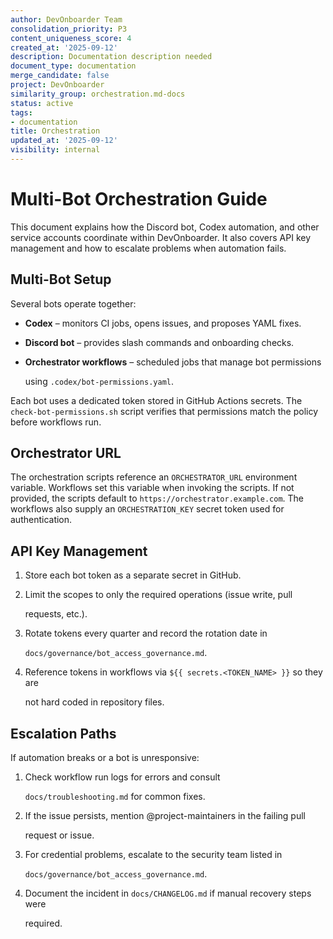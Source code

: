 ```yaml
---
author: DevOnboarder Team
consolidation_priority: P3
content_uniqueness_score: 4
created_at: '2025-09-12'
description: Documentation description needed
document_type: documentation
merge_candidate: false
project: DevOnboarder
similarity_group: orchestration.md-docs
status: active
tags:
- documentation
title: Orchestration
updated_at: '2025-09-12'
visibility: internal
---
```


# Multi-Bot Orchestration Guide

This document explains how the Discord bot, Codex automation, and other
service accounts coordinate within DevOnboarder. It also covers API key
management and how to escalate problems when automation fails.

## Multi-Bot Setup

Several bots operate together:

- **Codex** – monitors CI jobs, opens issues, and proposes YAML fixes.

- **Discord bot** – provides slash commands and onboarding checks.

- **Orchestrator workflows** – scheduled jobs that manage bot permissions

  using `.codex/bot-permissions.yaml`.

Each bot uses a dedicated token stored in GitHub Actions secrets. The
`check-bot-permissions.sh` script verifies that permissions match the policy
before workflows run.

## Orchestrator URL

The orchestration scripts reference an `ORCHESTRATOR_URL` environment variable.
Workflows set this variable when invoking the scripts. If not provided, the
scripts default to `https://orchestrator.example.com`.
The workflows also supply an `ORCHESTRATION_KEY` secret token used for
authentication.

## API Key Management

1. Store each bot token as a separate secret in GitHub.

2. Limit the scopes to only the required operations (issue write, pull

   requests, etc.).

3. Rotate tokens every quarter and record the rotation date in

   `docs/governance/bot_access_governance.md`.

4. Reference tokens in workflows via `${{ secrets.<TOKEN_NAME> }}` so they are

   not hard coded in repository files.

## Escalation Paths

If automation breaks or a bot is unresponsive:

1. Check workflow run logs for errors and consult

   `docs/troubleshooting.md` for common fixes.

2. If the issue persists, mention @project-maintainers in the failing pull

   request or issue.

3. For credential problems, escalate to the security team listed in

   `docs/governance/bot_access_governance.md`.

4. Document the incident in `docs/CHANGELOG.md` if manual recovery steps were

   required.
